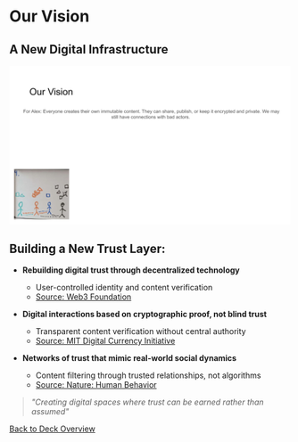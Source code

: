 # Our Vision

## A New Digital Infrastructure

![Our Vision](../images/slide5.png)


## Building a New Trust Layer:

- **Rebuilding digital trust through decentralized technology**
  - User-controlled identity and content verification
  - [Source: Web3 Foundation](https://web3.foundation/about/)

- **Digital interactions based on cryptographic proof, not blind trust**
  - Transparent content verification without central authority
  - [Source: MIT Digital Currency Initiative](https://dci.mit.edu/research/2022/5/3/verifiable-credentials)

- **Networks of trust that mimic real-world social dynamics**
  - Content filtering through trusted relationships, not algorithms
  - [Source: Nature: Human Behavior](https://www.nature.com/nathumbehav/)

> *"Creating digital spaces where trust can be earned rather than assumed"*


[Back to Deck Overview](../README.md)
